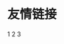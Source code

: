 <!--
 * @Descripttion: 
 * @version: 
 * @Author: 王鹏
 * @Date: 2021-03-23 17:37:15
 * @LastEditors: 王鹏
 * @LastEditTime: 2021-03-25 08:28:30
-->
# 友情链接

1
2
3